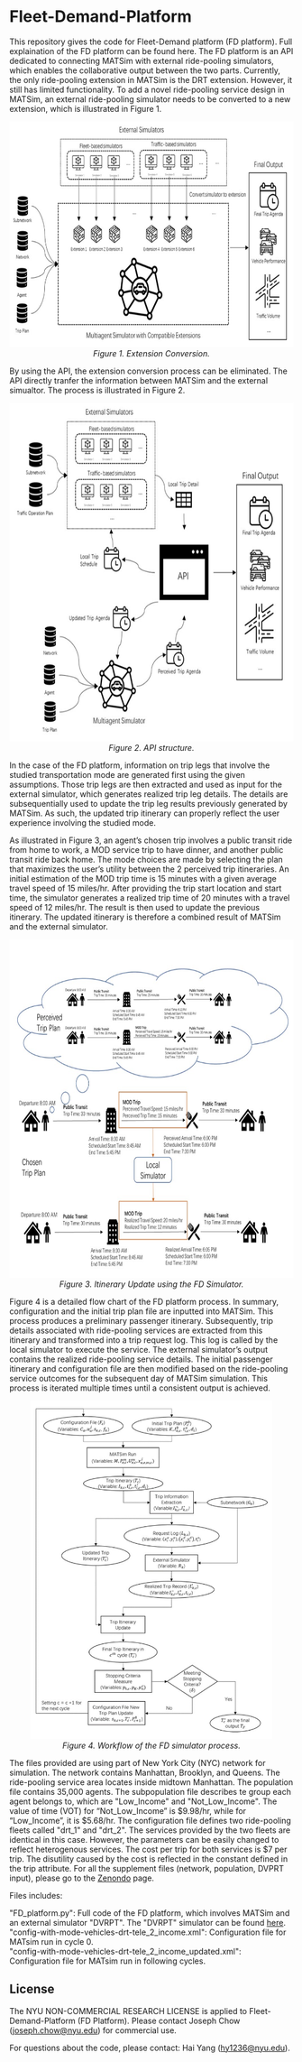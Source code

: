 # Fleet-Demand-Platform
This repository gives the code for Fleet-Demand platform (FD platform). Full explaination of the FD platform can be found here. The FD platform is an API dedicated to connecting MATSim with external ride-pooling simulators, which enables the collaborative output between the two parts. Currently, the only ride-pooling extension in MATSim is the DRT extension. However, it still has limited functionality. To add a novel ride-pooling service design in MATSim, an external ride-pooling simulator needs to be converted to a new extension, which is illustrated in Figure 1.

<p align="center">
  <img src="https://github.com/BUILTNYU/Fleet-Demand-Platform/blob/main/Figures/Extension%20Conversion.jpg",width="600" height="400">
  <br>
  <em>Figure 1. Extension Conversion.</em>
</p>

By using the API, the extension conversion process can be eliminated. The API directly tranfer the information between MATSim and the external simualtor. The process is illustrated in Figure 2.

<p align="center">
  <img src="https://github.com/BUILTNYU/Fleet-Demand-Platform/blob/main/Figures/API%20structure.jpg",width="600" height="600">
  <br>
  <em>Figure 2. API structure.</em>
</p>

In the case of the FD platform, information on trip legs that involve the studied transportation mode are generated first using the given assumptions. Those trip legs are then extracted and used as input for the external simulator, which generates realized trip leg details. The details are subsequentially used to update the trip leg results previously generated by MATSim. As such, the updated trip itinerary can properly reflect the user experience involving the studied mode.

As illustrated in Figure 3, an agent’s chosen trip involves a public transit ride from home to work, a MOD service trip to have dinner, and another public transit ride back home. The mode choices are made by selecting the plan that maximizes the user’s utility between the 2 perceived trip itineraries. An initial estimation of the MOD trip time is 15 minutes with a given average travel speed of 15 miles/hr. After providing the trip start location and start time, the simulator generates a realized trip time of 20 minutes with a travel speed of 12 miles/hr. The result is then used to update the previous itinerary. The updated itinerary is therefore a combined result of MATSim and the external simulator.

<p align="center">
  <img src="https://github.com/BUILTNYU/Fleet-Demand-Platform/blob/main/Figures/Itinerary_update.jpg",width="600" height="600">
  <br>
  <em>Figure 3. Itinerary Update using the FD Simulator.</em>
</p>

Figure 4 is a detailed flow chart of the FD platform process. In summary, configuration and the initial trip plan file are inputted into MATSim. This process produces a preliminary passenger itinerary. Subsequently, trip details associated with ride-pooling services are extracted from this itinerary and transformed into a trip request log. This log is called by the local simulator to execute the service. The external simulator’s output contains the realized ride-pooling service details. The initial passenger itinerary and configuration file are then modified based on the ride-pooling service outcomes for the subsequent day of MATSim simulation. This process is iterated multiple times until a consistent output is achieved.

<p align="center">
  <img src="https://github.com/BUILTNYU/Fleet-Demand-Platform/blob/main/Figures/Flowchart.jpg",width="300" height="600">
  <br>
  <em>Figure 4. Workflow of the FD simulator process.</em>
</p>

The files provided are using part of New York City (NYC) network for simulation. The network contains Manhattan, Brooklyn, and Queens. The ride-pooling service area locates inside midtown Manhattan. The population file contains 35,000 agents. The subpopulation file describes te group each agent belongs to, which are "Low_Income" and "Not_Low_Income". The value of time (VOT) for “Not_Low_Income” is $9.98/hr, while for “Low_Income”, it is $5.68/hr. The configuration file defines two ride-pooling fleets called "drt_1" and "drt_2". The services provided by the two fleets are identical in this case. However, the parameters can be easily changed to reflect heterogenous services. The cost per trip for both services is $7 per trip. The disutility caused by the cost is reflected in the constant defined in the trip attribute. For all the supplement files (network, population, DVPRT input), please go to the [Zenondo](https://zenodo.org/record/8114990) page.

Files includes:

"FD_platform.py": Full code of the FD platform, which involves MATSim and an external simulator "DVRPT". The "DVRPT" simulator can be found [here](https://github.com/BUILTNYU/ridepooling-with-transfers).<br>
"config-with-mode-vehicles-drt-tele_2_income.xml": Configuration file for MATsim run in cycle 0.<br>
"config-with-mode-vehicles-drt-tele_2_income_updated.xml": Configuration file for MATsim run in following cycles.<br>

## License
The NYU NON-COMMERCIAL RESEARCH LICENSE is applied to Fleet-Demand-Platform (FD Platform). Please contact Joseph Chow (joseph.chow@nyu.edu) for commercial use.

For questions about the code, please contact: Hai Yang (hy1236@nyu.edu).
